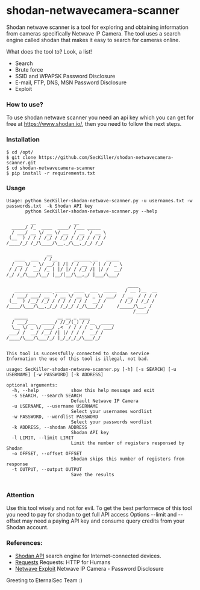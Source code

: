 # shodan-netwavecamera-scanner


Shodan netwave scanner is a tool for exploring and obtaining information from cameras specifically Netwave IP Camera. The tool uses a search engine called shodan that makes it easy to search for cameras online.

What does the tool to? Look, a list!

 * Search 
 * Brute force
 * SSID and WPAPSK Password Disclosure
 * E-mail, FTP, DNS, MSN Password Disclosure 
 * Exploit
 

### How to use?
To use shodan netwave scanner you need an api key which you can get for free at https://www.shodan.io/, then you need to follow the next steps.

### Installation

```
$ cd /opt/
$ git clone https://github.com/SecKiller/shodan-netwavecamera-scanner.git
$ cd shodan-netwavecamera-scanner
$ pip install -r requirements.txt
```
### Usage
```
Usage: python SecKiller-shodan-netwave-scanner.py -u usernames.txt -w passwords.txt  -k Shodan API key
       python SecKiller-shodan-netwave-scanner.py --help 
	   
         __              __                                   
  _____/ /_  ____  ____/ /___ _____
  / ___/ __ \/ __ \/ __  / __ `/ __ \
 (__  ) / / / /_/ / /_/ / /_/ / / / /
/____/_/ /_/\____/\__,_/\__,_/_/ /_/

               __
   ____  ___  / /__      ______ __   _____
  / __ \/ _ \/ __/ | /| / / __ `/ | / / _ \
 / / / /  __/ /_ | |/ |/ / /_/ /| |/ /  __/
/_/ /_/\___/\__/ |__/|__/\__,_/ |___/\___/

                                             ____
   ______________ _____  ____  ___  _____   / __ )__  __
  / ___/ ___/ __ `/ __ \/ __ \/ _ \/ ___/  / __  / / / /
 (__  ) /__/ /_/ / / / / / / /  __/ /     / /_/ / /_/ /
/____/\___/\__,_/_/ /_/_/ /_/\___/_/     /_____/\__, /
                                               /____/
   _____           __ __ _ ____
  / ___/___  _____/ //_/(_) / /__  _____
  \__ \/ _ \/ ___/ ,<  / / / / _ \/ ___/
 ___/ /  __/ /__/ /| |/ / / /  __/ /
/____/\___/\___/_/ |_/_/_/_/\___/_/


This tool is successfully connected to shodan service
Information the use of this tool is illegal, not bad.

usage: SecKiller-shodan-netwave-scanner.py [-h] [-s SEARCH] [-u USERNAME] [-w PASSWORD] [-k ADDRESS]

optional arguments:
  -h, --help            show this help message and exit
  -s SEARCH, --search SEARCH
                        Default Netwave IP Camera
  -u USERNAME, --username USERNAME
                        Select your usernames wordlist
  -w PASSWORD, --wordlist PASSWORD
                        Select your passwords wordlist
  -k ADDRESS, --shodan ADDRESS
                        Shodan API key
  -l LIMIT, --limit LIMIT
                        Limit the number of registers responsed by Shodan
  -o OFFSET, --offset OFFSET
                        Shodan skips this number of registers from response
  -t OUTPUT, --output OUTPUT
                        Save the results


```
### Attention
Use this tool wisely and not for evil. To get the best performece of this tool you need to pay for shodan to get full API access
Options --limit and --offset may need a paying API key and consume query credits from your Shodan account.

### References:

 * [Shodan API](https://www.shodan.io/)  search engine for Internet-connected devices.
 * [Requests](http://docs.python-requests.org/en/master/) Requests: HTTP for Humans
 * [Netwave Exploit](https://www.exploit-db.com/exploits/41236/) Netwave IP Camera - Password Disclosure


Greeting to EternalSec Team :)
